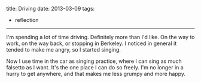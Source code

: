 title: Driving
date: 2013-03-09
tags:
- reflection
---

I'm spending a lot of time driving. Definitely more than I'd like. On the way to work, on the way back, or stopping in Berkeley. I noticed in general it tended to make me angry, so I started singing.

Now I use time in the car as singing practice, where I can sing as much falsetto as I want. It's the one place I can do so freely. I'm no longer in a hurry to get anywhere, and that makes me less grumpy and more happy.
